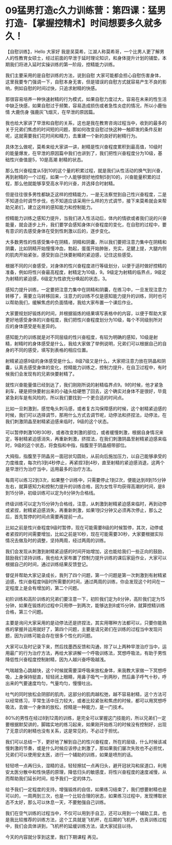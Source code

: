 # 09猛男打造c久力训练营：第四课：猛男打造-【掌握控精术】时间想要多久就多久！

【自慰训练】，Hello 大家好 我是吴莫希，江湖人称莫希哥，一个比男人更了解男人的性教育女硕士，经过前面的早泄于延时理论知识，和身体提升计划的铺垫，本期我们将进入延时实操训练的第一阶段，控精能力训练。

我们主要采用的是自慰训练的方法，说到自慰 大家可能都会担心自慰伤害身体，这里我要专门强调一下，自慰本身无害，但是错误的自慰方式就容易产生不良的影响，例如自慰的时间过快，只追求射精的快感。

那很容易培养一种快速射精的行为模式，如果自慰力度过大，容易在未来的性生活中缺乏快感，如果自慰过于频繁，容易造成损伤或者急性炎症的情况，所以小鹿怡情 大鹿伤身 强鹿灰飞烟灭，在早泄的原因篇。

我也给大家讲了早泄和自慰的关系，这也是我在教育咨询过程当中，收到的最多的关于兄弟们焦虑的时间短的问题，那如何改变自慰过快这种一触即发的条件反射呢，这就需要我们花时间和精力，去重建一个新的良好的射精行为。

具体怎么做呢，莫希来给大家讲一讲，射精是性兴奋程度累积到最高值，10级时的能量爆发，在早泄的原因篇中我们也讲到了，我们把性兴奋程度分为10级，基础性兴奋值是5，10是高潮 射精的状态。

那么性兴奋程度从5到10的这个量的积累过程，就是我们从性活动的换气到兴奋，再到射精的一个过程，如果一个人能够很好地控制5到10的，兴奋能量积累的过程，那么他就能够享受高水平的兴奋，并选择合时射精。

但是往往很多男性都缺乏这样的控精能力，一是无法察觉到自己性兴奋程度，二是不知道合时调节步伐，也不知道应该采用什么样的方式调节，接下来莫希就会来帮助兄弟们，建立这样的感知能力和控制能力。

控精能力训练之感知力提升，当我们进入性活动后，体内的情欲或者我们说的兴奋能量，就会逐步上升，我们要学会感知身体兴奋程度的变化，在自慰的过程中，要有意识的去感受身体在受到性刺激以后的，逐步变化。

大多数男性的性感受集中在阴精，阴精和阴囊，所以我们要把注意力集中在阴精和阴囊，比如阴精开始慢慢冲血，勃起，蛋蛋开始肿胀，充实，足腱上提，大腿内侧的肌肉开始紧张，感受到自己快要射精的紧迫感，记住这些感受。

根据不同的兴奋感受，对身体的性兴奋程度进行等级划分，以便于适时做好控精的准备，例如将性兴奋最高程度，射精定为10级，9。9级定为射精的临界点，9级定为射精的紧迫感，6级定为性欲充分唤起的状态，3。

感知力提升训练，一定要把注意力集中在阴精和阴囊，在练习中，一旦发现注意力转移了，需要立马转移回来，注意力的训练不仅是感知能力提升的训练，同时也可以帮助我们，缓解焦虑的负面情绪，我给大家布置一个课后作业。

大家要规划好锻炼的时间，并根据锻炼的结果填写表格中的内容，以便于帮助大家更好地感受身体的兴奋程度，我们把性兴奋程度划分为10级，每个不同级别所对应的身体感受是有差异的。

感知能力的训练就是对不同层级的性兴奋程度，有较为明确的感知，10级是射精，射精时的身体感受是什么，我给大家做了举例说明，兄弟们可以根据自己的自身的不同的感受，填写到表格的相应位置。

射精紧迫感9级的身体感受是什么，8级7级又是什么，大家把注意力放在阴晶和阴囊，认真去感受身体的变化，控精能力训练之，控制力提升，在自卫过程中，有时候我们会发现有的兄弟快要射精了。

就性兴奋能量值已经到达了，我们刚刚所说的射精临界点9。9的时候，他才紧急刹车，硬是把快要射出来的小磕头给硬憋了回去，这个确实对身体不是很好，毕竟紧急刹车是有风险的，所以我们要找到一个更合适的时间点。

比如一旦刺激到，感觉龟头刺马感，或者复古沟保障感的时候，这个射精紧迫感的时候，我们可以选择调节，那用什么方式去调节呢，动停法和挤捏法，动停法，在我们刺激阴晶至射精紧迫感来临时，9级的这个状态。

可以暂停刺激10秒30秒，或者改变刺激的部位，或者缓慢刺激，根据自身情况来定，等射精紧迫感消失，再重新刺激，挤捏法，在我们刺激阴晶至射精紧迫感来临时，9级的这个状态，将食指和中指，指腹至于阴晶细带部位。

大拇指，指腹至于阴晶另一面冠状勾圆处，从前向后施加压力，以自己能够承受的力度维度，每次约3到4秒停止，再紧捏3到4秒，直至射精的紧迫感消退，这两个是早泄行为治疗当中，运用最多的治疗方法。

每周可以练习2到3次，如果整个训练中，只需要停止1到2次，便能达到8到15分钟左右，就算感知力和控制力提升的训练合格，因为女性平均获得高潮的时间，是8到15分钟，初级训练可以定为8分钟为合格线。

终级训练可以定为15分钟为合格线，注意，从刺激到射精紧迫感来临时，再到动停或紧捏，射精紧迫感消失，再重新刺激，如果1到2分钟又必须再次停止，那么之后，首先暂停的时间点需要再提前一点。

比如之前是性兴奋程度9级时暂停，现在可能需要8级的时候暂停，其次，动停或者紧捏的时间需要增加，比如之前是10秒，现在可能需要30秒，大家要根据实际情况去做及时的调整，坚持两周，经过两周的训练。

我们会发现从刺激到射精紧迫感的时间开始增加，这也能给我们一些正向的鼓励，鼓励我们坚持训练，我也给大家布置了控制力提升训练的课后家庭作业，大家可以根据自己的时间，通过训练结果反馈登记。

督促并帮助大家记录成长，我列了四个问题，第一个问题是第一次刺激到有射精紧迫感，性兴奋程度9级时所需要的时间，通过两周的训练，你会发现这个时间在一定程度上是会有增加的，第二个问题。

初阶训练和高阶训练的兄弟们要注意一下，初阶我们定为8分钟，高阶我们定为15分钟，如果在锻炼的过程中只用停一到两次，能够达到8或15分钟，就算控精训练合格，第三个问题。

主要是询问大家采用的是动停法还是挤捏法，其实用哪种方法都可以，只要你能熟练的掌握并运用就好了，第四个问题，主要是请兄弟们在训练的过程当中发现问题，因为训练可能会存在很多个性化的问题。

大家可以及时记录下来，然后找墨西反馈和沟通，除了以上两种早泄治疗当中，运用最广的行为治疗方法，再给大家讲解一个呼吸训练法，冥想呼吸法，有助于男性降低性兴奋程度控制射精，因为人越兴奋呼吸越浅。

气喘越急心跳越快，这个时候就需要深呼吸来放松身体，来我教大家做一下冥想呼吸，上身保持挺直，轻轻闭上眼睛，用鼻子吸气一到两秒，然后鼻子呼气十秒，呼出来的气要速度均匀，气量均匀，慢慢吐出。

吐气的同时放松会阴部的肌肉，这部分的肌肉越松弛，越不容易射精，这个方法可以经常练习，平常生活中压力较大，或者比较紧张和焦虑的时候，都可以用冥想呼吸法，去做一个身体的放松，控精是一种能力，是一门技术。

80%的男性在经过8到12周的训练，是完全可以掌握这门技能的，所以兄弟们一定要根据默契讲的，脚踏实地的练习起来，如果刚开始练习的时候没有控制好，出现了无意识的射精也没有关系，这是常见的，不必过于担忧。

我们可以总结一下，更好地了解到自己的性兴奋程度，所在的层级，什么时候该减慢刺激的节奏，或是什么时候应该停止刺激了，那如果我们屡次失败也不必担忧，兄弟们可以使用安太医，进行一个辅助的训练，如果是喷剂的话。

轻轻喷一点再归头，湿精的话，轻轻擦拭一点再归头，避开冠状沟和尿道口，利用安太医分散中和性快感的原理，降低归头的敏感度，将性兴奋程度的速度减慢，从而帮助我们延长时间，给予我们一定的体力。

给予我们一定程度的支持，增强锻炼的自信，如果练习结束了，我们想要射精也是可以的，一周两到三次，也是一个比较合理的状态，如果练习过程中，发现博取状态不太好，那么可以休息一天，不要勉强自己训练。

我们在空气训练的过程当中，不仅可以用到手自卫，还可以用到一个辅助工具，也是我比较推荐的训练方法，这个工具就是飞机杯，在后期的飞机杯，仿真训练过程中，我们会具体讲到，飞机杯的延缓训练方法，请大家拭目以待。

今天的内容就分享到这里，我们下期课程 再见。